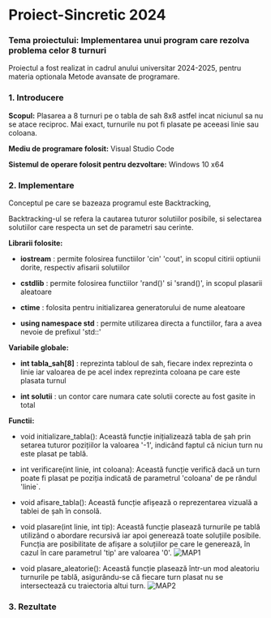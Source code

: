 # **Proiect-Sincretic 2024**

  

### Tema proiectului: Implementarea unui program care rezolva problema celor 8 turnuri

  

Proiectul a fost realizat in cadrul anului universitar 2024-2025, pentru materia optionala Metode avansate de programare.

  

### 1. Introducere

  

**Scopul:** Plasarea a 8 turnuri pe o tabla de sah 8x8 astfel incat niciunul sa nu se atace reciproc. Mai exact, turnurile nu pot fi plasate pe aceeasi linie sau coloana.

  

**Mediu de programare folosit:** Visual Studio Code

  

**Sistemul de operare folosit pentru dezvoltare:** Windows 10 x64

### 2. Implementare

  

Conceptul pe care se bazeaza programul este Backtracking,

  

Backtracking-ul se refera la cautarea tuturor solutiilor posibile, si selectarea solutiilor care respecta un set de parametri sau cerinte.

  

**Librarii folosite:**

  

-  **iostream** : permite folosirea functiilor 'cin' 'cout', in scopul citirii optiunii dorite, respectiv afisarii solutiilor

-  **cstdlib** : permite folosirea functiilor 'rand()' si 'srand()', in scopul plasarii aleatoare

-  **ctime** : folosita pentru initializarea generatorului de nume aleatoare

-  **using namespace std** : permite utilizarea directa a functiilor, fara a avea nevoie de prefixul 'std::'

  

**Variabile globale:**

-  **int tabla_sah[8]** : reprezinta tabloul de sah, fiecare index reprezinta o linie iar valoarea de pe acel index reprezinta coloana pe care este plasata turnul

-  **int solutii** : un contor care numara cate solutii corecte au fost gasite in total

**Functii:**

 - void initializare_tabla():
 Această funcție inițializează tabla de șah prin setarea tuturor pozițiilor la valoarea '-1', indicând faptul că niciun turn nu este plasat pe tablă.
 
 - int verificare(int linie, int coloana):
  Această funcție verifică dacă un turn poate fi plasat pe poziția indicată de parametrul 'coloana' de pe rândul 'linie`.
  
 - void afisare_tabla():
 Această funcție afișează o reprezentarea vizuală a tablei de șah în consolă.
 
 - void plasare(int linie, int tip):
 Această funcție plasează turnurile pe tablă utilizând o abordare recursivă iar apoi generează toate soluțiile posibile. Funcția are posibilitate de afișare a soluțiilor pe care le generează, în cazul în care parametrul 'tip' are valoarea '0'.
![MAP1](https://github.com/user-attachments/assets/5c919796-8082-4b16-93e9-1170757c79b4)

 
 - void plasare_aleatorie():
 Această funcție plasează într-un mod aleatoriu turnurile pe tablă, asigurându-se că fiecare turn plasat nu se intersectează cu traiectoria altui turn.
![MAP2](https://github.com/user-attachments/assets/d908dd2d-6080-4b9e-8d3a-a0c0478eb8b7)




 
 

  

  

### 3. Rezultate
